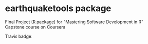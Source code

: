 # earthquaketools package
Final Project (R package) for "Mastering Software Development in R" Capstone course on Coursera

Travis badge:


